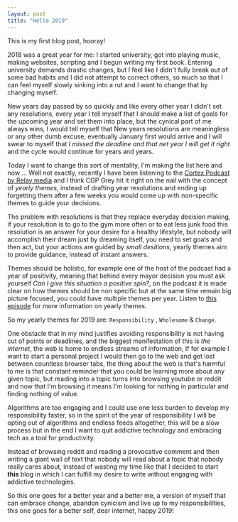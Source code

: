 ```yaml
---
layout: post
title: "Hello 2019"
---
```


This is my first blog post, hooray! 

2018 was a great year for me: I started university, got into playing music, making websites, scripting and I begun writing my first book. Entering university demands drastic changes, but I feel like I didn't fully break out of some bad habits and I did not attempt to correct others, so much so that I can feel myself slowly sinking into a rut and I want to change that by changing myself.

New years day passed by so quickly and like every other year I didn't set any resolutions, every year I tell myself that I should make a list of goals for the upcoming year and set them into place, but the cynical part of me always wins, I would tell myself that New years resolutions are meaningless or any other dumb excuse, eventually January first would arrive and I will swear to myself that _I missed the deadline and that net year I will get it right_ and the cycle would continue for years and years.

Today I want to change this sort of mentality, I'm making the list here and now ... Well not exactly, recently I have been listening to the [Cortex Podcast by Relay media](https://www.relay.fm/cortex) and I think CGP Grey hit it right on the nail with the concept of _yearly themes_, instead of drafting year resolutions and ending up forgetting them after a few weeks you would come up with non-specific themes to guide your decisions.

The problem with resolutions is that they replace everyday decision making, if your resolution is to go to the gym more often or to eat less junk food this resolution is an answer for your desire for a healthy lifestyle, but nobody will accomplish their dream just by dreaming itself, you need to set goals and then act, but your actions are guided by _small desitions_, yearly themes aim to provide guidance, instead of instant answers.

Themes should be holistic, for example one of the host of the podcast had a year of positivity, meaning that behind every mayor decision you must ask yourself _Can I give this situation a positive spin?_, on the podcast it is made clear on how themes should be non specific but at the same time remain big picture focused, you could have multiple themes per year. Listen to [this episode](https://www.relay.fm/cortex/79) for more information on yearly themes.

So my yearly themes for 2019 are: `Responsibility` , `Wholesome` & `Change`.

One obstacle that in my mind justifies avoiding responsibility is not having cut of points or deadlines, and the biggest manifestation of this is _the internet_, the web is home to endless streams of information, If for example I want to start a personal project I would then go to the web and get lost between countless browser tabs, the thing about the web is that's harmful to me is that constant reminder that you could be learning more about any given topic, but reading into a topic turns into browsing youtube or reddit and now that I'm browsing it means I'm looking for nothing in particular and finding nothing of value.

Algorithms are too engaging and I could use one less burden to develop my responsibility faster, so in the spirit of the year of responsibility I will be opting out of algorithms and endless feeds altogether, this will be a slow process but in the end I want to quit addictive technology and embracing tech as a tool for productivity. 

Instead of browsing reddit and reading a provocative comment and then writing a giant wall of text that nobody will read about a topic that nobody really cares about, instead of wasting my time like that I decided to start **this** blog in which I can fulfill my desire to write without engaging with addictive technologies.

So this one goes for a better year and a better me, a version of myself that can embrace change, abandon cynicism and live up to my responsibilities, this one goes for a better self, dear internet, happy 2019!